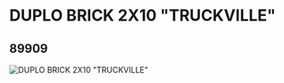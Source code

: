 # DUPLO BRICK 2X10  "TRUCKVILLE"
## 89909
![DUPLO BRICK 2X10  "TRUCKVILLE"](https://lc-www-live-s.legocdn.com/media/bricks/5/2/4581252.jpg)